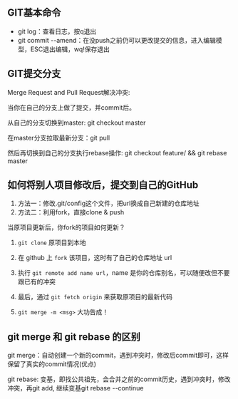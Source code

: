 ## GIT基本命令

- git log：查看日志，按q退出
- git commit --amend：在没push之前仍可以更改提交的信息，进入编辑模型，ESC退出编辑，wq!保存退出



## GIT提交分支

Merge Request and Pull Request解决冲突:

当你在自己的分支上做了提交，并commit后。

从自己的分支切换到master: git checkout master

在master分支拉取最新分支：git pull

然后再切换到自己的分支执行rebase操作: git checkout feature/ && git rebase master



## 如何将别人项目修改后，提交到自己的GitHub

1. 方法一：修改.git/config这个文件，把url换成自己新建的仓库地址
2. 方法二：利用fork，直接clone & push

当原项目更新后，你fork的项目如何更新？

1. `git clone` 原项目到本地

2. 在 github 上 `fork` 该项目，这时有了自己的仓库地址 url

3. 执行 `git remote add name url`，name 是你的仓库别名，可以随便改但不要跟已有的冲突

4. 最后，通过 `git fetch origin` 来获取原项目的最新代码

5. `git merge -m <msg>`  大功告成！

   

## git merge 和 git rebase 的区别

git merge：自动创建一个新的commit，遇到冲突时，修改后commit即可，这样保留了真实的commit情况(优点)

git rebase: 变基，即找公共祖先，会合并之前的commit历史，遇到冲突时，修改冲突，再git add, 继续变基git rebase --continue

